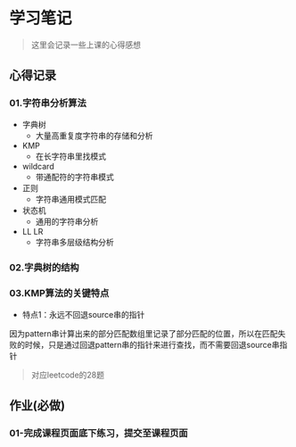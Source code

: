 # 学习笔记

> 这里会记录一些上课的心得感想

## 心得记录

### 01.字符串分析算法

- 字典树
  - 大量高重复度字符串的存储和分析
- KMP
  - 在长字符串里找模式
- wildcard
  - 带通配符的字符串模式
- 正则
  - 字符串通用模式匹配
- 状态机
  - 通用的字符串分析
- LL LR
  - 字符串多层级结构分析
### 02.字典树的结构

### 03.KMP算法的关键特点

- 特点1：永远不回退source串的指针

因为pattern串计算出来的部分匹配数组里记录了部分匹配的位置，所以在匹配失败的时候，只是通过回退pattern串的指针来进行查找，而不需要回退source串指针



> 对应leetcode的28题

## 作业(**必做**)

### 01-完成课程页面底下练习，提交至课程页面
